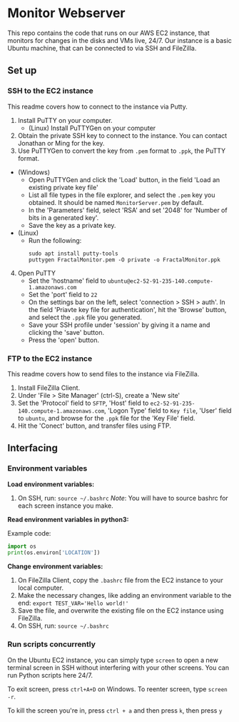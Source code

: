 # Monitor Webserver
This repo contains the code that runs on our AWS EC2 instance, that monitors for changes in the disks and VMs live, 24/7. Our instance is a basic Ubuntu machine, that can be connected to via SSH and FileZilla.

## Set up

### SSH to the EC2 instance
This readme covers how to connect to the instance via Putty.

1. Install PuTTY on your computer.
    - (Linux) Install PuTTYGen on your computer
2. Obtain the private SSH key to connect to the instance. You can contact Jonathan or Ming for the key.
3. Use PuTTYGen to convert the key from `.pem` format to `.ppk`, the PuTTY format.
- (Windows) 
    - Open PuTTYGen and click the 'Load' button, in the field 'Load an existing private key file'
    - List all file types in the file explorer, and select the `.pem` key you obtained. It should be named `MonitorServer.pem` by default.
    - In the 'Parameters' field, select 'RSA' and set '2048' for 'Number of bits in a generated key'.
    - Save the key as a private key.
- (Linux)
    - Run the following:
        ```shell
        sudo apt install putty-tools
        puttygen FractalMonitor.pem -O private -o FractalMonitor.ppk
        ```
4. Open PuTTY
    - Set the 'hostname' field to `ubuntu@ec2-52-91-235-140.compute-1.amazonaws.com`
    - Set the 'port' field to `22`
    - On the settings bar on the left, select 'connection > SSH > auth'. In the field 'Priavte key file for authentication', hit the 'Browse' button, and select the `.ppk` file you generated.
    - Save your SSH profile under 'session' by giving it a name and clicking the 'save' button.
    - Press the 'open' button.

### FTP to the EC2 instance
This readme covers how to send files to the instance via FileZilla.
1. Install FileZilla Client.
2. Under 'File > Site Manager' (ctrl-S), create a 'New site'
3. Set the 'Protocol' field to `SFTP`, 'Host' field to `ec2-52-91-235-140.compute-1.amazonaws.com`, 'Logon Type' field to `Key file`, 'User' field to `ubuntu`, and browse for the `.ppk` file for the 'Key File' field.
4. Hit the 'Conect' button, and transfer files using FTP.

## Interfacing

### Environment variables
**Load environment variables:**
1. On SSH, run: `source ~/.bashrc`
*Note*: You will have to source bashrc for each screen instance you make.

**Read environment variables in python3:**

Example code:
```python
import os
print(os.environ['LOCATION'])
```

**Change environment variables:**
1. On FileZilla Client, copy the `.bashrc` file from the EC2 instance to your local computer.
2. Make the necessary changes, like adding an environment variable to the end: `export TEST_VAR='Hello world!'`
3. Save the file, and overwrite the existing file on the EC2 instance using FileZilla.
4. On SSH, run: `source ~/.bashrc`

### Run scripts concurrently
On the Ubuntu EC2 instance, you can simply type `screen` to open a new terminal screen in SSH without interfering with your other screens. You can run Python scripts here 24/7.

To exit screen, press `ctrl+A+D` on Windows. To reenter screen, type `screen -r`.

To kill the screen you're in,  press `ctrl + a` and then press `k`, then press `y`